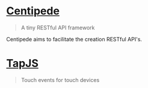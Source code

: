 # [Centipede](https://github.com/asbjornenge/centipede)

> A tiny RESTful API framework

Centipede aims to facilitate the creation RESTful API's.

# [TapJS](https://github.com/asbjornenge/tapjs)

> Touch events for touch devices
